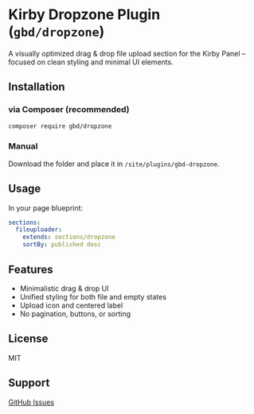 # Kirby Dropzone Plugin (`gbd/dropzone`)

A visually optimized drag & drop file upload section for the Kirby Panel – focused on clean styling and minimal UI elements.

## Installation

### via Composer (recommended)

```bash
composer require gbd/dropzone
```

### Manual

Download the folder and place it in `/site/plugins/gbd-dropzone`.

## Usage

In your page blueprint:

```yaml
sections:
  fileuploader:
    extends: sections/dropzone
    sortBy: published desc
```

## Features

- Minimalistic drag & drop UI
- Unified styling for both file and empty states
- Upload icon and centered label
- No pagination, buttons, or sorting

## License

MIT

## Support

[GitHub Issues](https://github.com/gbdesign2023/dropzone/issues)
